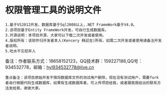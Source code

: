 # 权限管理工具的说明文件
	1.基于VS2012开发，数据库基于Sql2008以上,.NET FrameWork基于V4.0。
	2.该项目基于Entity FrameWork开发，可自行生成数据库。
	3.开源说明：本项目开源，大家可以下载二次开发或者使用。
	4.版权所有：该软件归开发者本人(Kencery 韩迎龙)所有，如需二次开发或者使用请备注开发者说明。
	5.吃水不忘挖井人
	
备注：作者联系方式：18658152123，QQ技术群：159227188,QQ号：934532778，邮箱：hyl934532778@live.cn
	
	重点备注：该项目原始开发不慎将数据库文件的测试用户删除，现在没有测试用户，需要fork者自行根据代码生成数据库，如果有生成数据库者，可上传项目给我，或者跟我我给出的联系方法发给我，谢谢大家。
